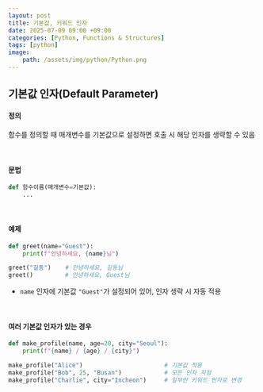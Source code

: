 ```yaml
---
layout: post
title: 기본값, 키워드 인자
date: 2025-07-09 09:00 +09:00
categories: [Python, Functions & Structures]
tags: [python]
image:
    path: /assets/img/python/Python.png
---
```


## 기본값 인자(Default Parameter)

#### 정의

함수를 정의할 때 매개변수를 기본값으로 설정하면 호출 시 해당 인자를 생략할 수 있음

<br>

#### 문법

```python
def 함수이름(매개변수=기본값):
    ...

```

<br>

#### 예제

```python
def greet(name="Guest"):
    print(f"안녕하세요, {name}님")

greet("길동")    # 안녕하세요, 길동님
greet()         # 안녕하세요, Guest님
```

- `name` 인자에 기본값 `"Guest"`가 설정되어 있어, 인자 생략 시 자동 적용 

<br>

#### 여러 기본값 인자가 있는 경우

```python
def make_profile(name, age=20, city="Seoul"):
    print(f"{name} / {age} / {city}")

make_profile("Alice")                       # 기본값 적용
make_profile("Bob", 25, "Busan")            # 모든 인자 지정
make_profile("Charlie", city="Incheon")     # 일부만 키워드 인자로 변경
```

<br>